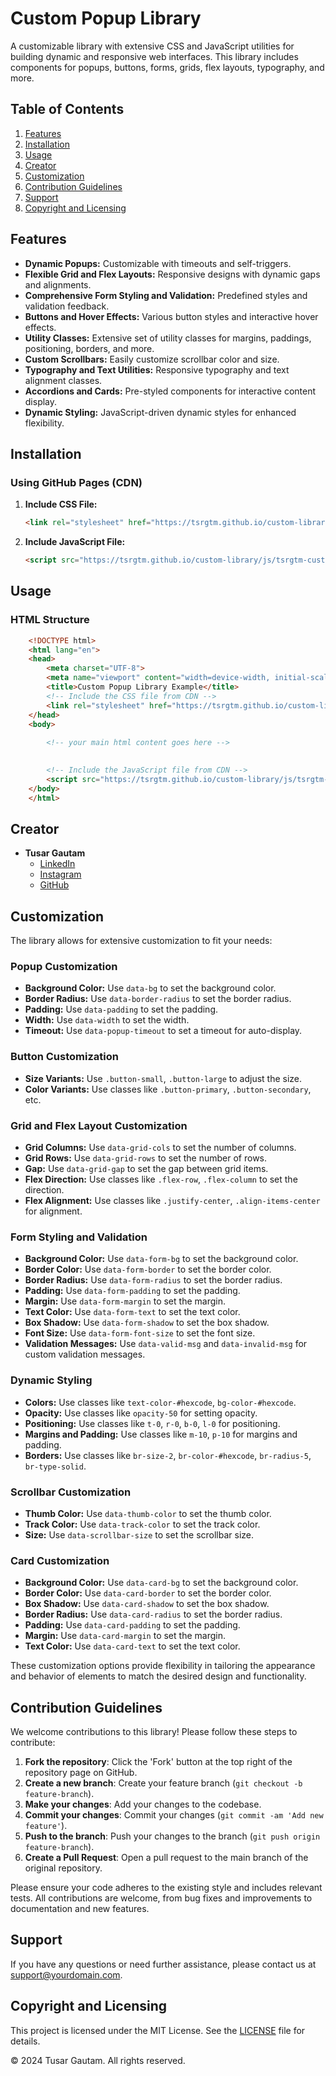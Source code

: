 # Custom Popup Library

A customizable library with extensive CSS and JavaScript utilities for building dynamic and responsive web interfaces. This library includes components for popups, buttons, forms, grids, flex layouts, typography, and more.

## Table of Contents
1. [Features](#features)
2. [Installation](#installation)
3. [Usage](#usage)
4. [Creator](#creator)
5. [Customization](#customization)
6. [Contribution Guidelines](#contribution-guidelines)
7. [Support](#support)
8. [Copyright and Licensing](#copyright-and-licensing)


## Features

- **Dynamic Popups:** Customizable with timeouts and self-triggers.
- **Flexible Grid and Flex Layouts:** Responsive designs with dynamic gaps and alignments.
- **Comprehensive Form Styling and Validation:** Predefined styles and validation feedback.
- **Buttons and Hover Effects:** Various button styles and interactive hover effects.
- **Utility Classes:** Extensive set of utility classes for margins, paddings, positioning, borders, and more.
- **Custom Scrollbars:** Easily customize scrollbar color and size.
- **Typography and Text Utilities:** Responsive typography and text alignment classes.
- **Accordions and Cards:** Pre-styled components for interactive content display.
- **Dynamic Styling:** JavaScript-driven dynamic styles for enhanced flexibility.

## Installation

### Using GitHub Pages (CDN)

1. **Include CSS File:**
    ```html
    <link rel="stylesheet" href="https://tsrgtm.github.io/custom-library/js/tsrgtm-custom.css">
    ```

2. **Include JavaScript File:**
    ```html
    <script src="https://tsrgtm.github.io/custom-library/js/tsrgtm-custom.js"></script>
    ```

## Usage

### HTML Structure
```html
    <!DOCTYPE html>
    <html lang="en">
    <head>
        <meta charset="UTF-8">
        <meta name="viewport" content="width=device-width, initial-scale=1.0">
        <title>Custom Popup Library Example</title>
        <!-- Include the CSS file from CDN -->
        <link rel="stylesheet" href="https://tsrgtm.github.io/custom-library/js/tsrgtm-custom.css">
    </head>
    <body>
        
        <!-- your main html content goes here -->
        

        <!-- Include the JavaScript file from CDN -->
        <script src="https://tsrgtm.github.io/custom-library/js/tsrgtm-custom.js"></script>
    </body>
    </html>
```


## Creator

- **Tusar Gautam**
  - [LinkedIn](https://www.linkedin.com/in/tusar-gautam-9b92322b7/)
  - [Instagram](https://www.instagram.com/tsrgtm/)
  - [GitHub](https://github.com/Tsrgtm)




## Customization

The library allows for extensive customization to fit your needs:

### Popup Customization
- **Background Color:** Use `data-bg` to set the background color.
- **Border Radius:** Use `data-border-radius` to set the border radius.
- **Padding:** Use `data-padding` to set the padding.
- **Width:** Use `data-width` to set the width.
- **Timeout:** Use `data-popup-timeout` to set a timeout for auto-display.

### Button Customization
- **Size Variants:** Use `.button-small`, `.button-large` to adjust the size.
- **Color Variants:** Use classes like `.button-primary`, `.button-secondary`, etc.

### Grid and Flex Layout Customization
- **Grid Columns:** Use `data-grid-cols` to set the number of columns.
- **Grid Rows:** Use `data-grid-rows` to set the number of rows.
- **Gap:** Use `data-grid-gap` to set the gap between grid items.
- **Flex Direction:** Use classes like `.flex-row`, `.flex-column` to set the direction.
- **Flex Alignment:** Use classes like `.justify-center`, `.align-items-center` for alignment.

### Form Styling and Validation
- **Background Color:** Use `data-form-bg` to set the background color.
- **Border Color:** Use `data-form-border` to set the border color.
- **Border Radius:** Use `data-form-radius` to set the border radius.
- **Padding:** Use `data-form-padding` to set the padding.
- **Margin:** Use `data-form-margin` to set the margin.
- **Text Color:** Use `data-form-text` to set the text color.
- **Box Shadow:** Use `data-form-shadow` to set the box shadow.
- **Font Size:** Use `data-form-font-size` to set the font size.
- **Validation Messages:** Use `data-valid-msg` and `data-invalid-msg` for custom validation messages.

### Dynamic Styling
- **Colors:** Use classes like `text-color-#hexcode`, `bg-color-#hexcode`.
- **Opacity:** Use classes like `opacity-50` for setting opacity.
- **Positioning:** Use classes like `t-0`, `r-0`, `b-0`, `l-0` for positioning.
- **Margins and Padding:** Use classes like `m-10`, `p-10` for margins and padding.
- **Borders:** Use classes like `br-size-2`, `br-color-#hexcode`, `br-radius-5`, `br-type-solid`.

### Scrollbar Customization
- **Thumb Color:** Use `data-thumb-color` to set the thumb color.
- **Track Color:** Use `data-track-color` to set the track color.
- **Size:** Use `data-scrollbar-size` to set the scrollbar size.

### Card Customization
- **Background Color:** Use `data-card-bg` to set the background color.
- **Border Color:** Use `data-card-border` to set the border color.
- **Box Shadow:** Use `data-card-shadow` to set the box shadow.
- **Border Radius:** Use `data-card-radius` to set the border radius.
- **Padding:** Use `data-card-padding` to set the padding.
- **Margin:** Use `data-card-margin` to set the margin.
- **Text Color:** Use `data-card-text` to set the text color.

These customization options provide flexibility in tailoring the appearance and behavior of elements to match the desired design and functionality.


## Contribution Guidelines

We welcome contributions to this library! Please follow these steps to contribute:

1. **Fork the repository**: Click the 'Fork' button at the top right of the repository page on GitHub.
2. **Create a new branch**: Create your feature branch (`git checkout -b feature-branch`).
3. **Make your changes**: Add your changes to the codebase.
4. **Commit your changes**: Commit your changes (`git commit -am 'Add new feature'`).
5. **Push to the branch**: Push your changes to the branch (`git push origin feature-branch`).
6. **Create a Pull Request**: Open a pull request to the main branch of the original repository.

Please ensure your code adheres to the existing style and includes relevant tests. All contributions are welcome, from bug fixes and improvements to documentation and new features.

## Support

If you have any questions or need further assistance, please contact us at [support@yourdomain.com](mailto:support@tusargautam.com.np).




## Copyright and Licensing

This project is licensed under the MIT License. See the [LICENSE](LICENSE) file for details.

© 2024 Tusar Gautam. All rights reserved.